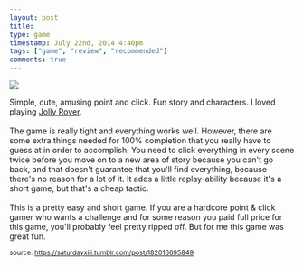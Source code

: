 ```yaml
---
layout: post
title: 
type: game
timestamp: July 22nd, 2014 4:40pm
tags: ["game", "review", "recommended"]
comments: true
---
```

<img src="https://saturdayxiii.github.io/media/182016695849.jpg"/>

Simple, cute, amusing point and click. Fun story and characters. I loved playing <a href="https://store.steampowered.com/app/58200/Jolly_Rover/" target="_blank">Jolly Rover</a>.<br/><br/>The game is really tight and everything works well. However, there are some extra things needed for 100% completion that you really have to guess at in order to accomplish. You need to click everything in every scene twice before you move on to a new area of story because you can't go back, and that doesn't guarantee that you'll find everything, because there's no reason for a lot of it. It adds a little replay-ability because it's a short game, but that's a cheap tactic.<br/><br/>This is a pretty easy and short game. If you are a hardcore point &amp; click gamer who wants a challenge and for some reason you paid full price for this game, you'll probably feel pretty ripped off. But for me this game was great fun.
<br/>
 
  
<small>source: https://saturdayxiii.tumblr.com/post/182016695849</small>